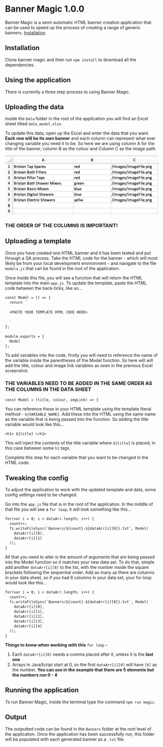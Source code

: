 # Banner Magic 1.0.0
Banner Magic is a semi-automatic HTML banner creation application that can be used to speed up the process of creating a range of generic banners.
[Installation](#Installation)

## Installation
Clone banner magic and then run `npm install` to download all the dependencies.

## Using the application
There is currently a three step process to using Banner Magic.

## Uploading the data
Inside the `Data` folder in the root of the application you will find an Excel sheet titled `data_model.xlsx`.

To update this data, open up the Excel and enter the data that you want. **Each row will be its own banner** and each column can represent what ever changing variable you need it to be. So here we are using column A for the title of the banner, column B as the colour and Column C as the image path.

![alt text](Images/Excel_Sheet_Example.png)

### THE ORDER OF THE COLUMNS IS IMPORTANT!

## Uploading a template
Once you have created one HTML banner and it has been tested and put through a QA process. Take the HTML code for the banner - which will most likely be from your local development environment - and navigate to the file `models.js` that can be found in the root of the application.

Once inside this file, you will see a function that will return the HTML template into the main `app.js`. To update the template, paste the HTML code between the back-ticks, like so...

```
const Model = () => {
  return `

  <PASTE YOUR TEMPLATE HTML CODE HERE>

  `
};

module.exports = {
  Model
};
```

To add variables into the code, firstly you will need to reference the name of the variable inside the parentheses of the Model function. So here will will add the title, colour and image link variables as seen in the previous Excel screenshot.

### THE VARIABLES NEED TO BE ADDED IN THE SAME ORDER AS THE COLUMNS IN THE DATA SHEET

```
const Model = (title, colour, imgLink) => {
```

You can reference these in your HTML template using the template literal method - `${VARIABLE_NAME}`. Add these into the HTML using the same name as the variable that is being passed into the function. So adding the title variable would look like this...

```
<h1> ${title} </h1>
```
This will inject the contents of the title variable where `${title}` is placed, in this case between some `h1` tags.

Complete this step for each variable that you want to be changed in the HTML code.

## Tweaking the config
To adjust the application to work with the updated template and data, some config settings need to be changed.

Go into the `app.js` file that is in the root of the application. In the middle of that file you will see a `for loop`, it will look something like this...

```
for(var i = 0; i < dataArr.length; i++) {
  count++;
  fs.writeFileSync(`Banners/${count}-${dataArr[i][0]}.txt`, Model(
    dataArr[i][0],
    dataArr[i][1]
  ));
}
```
All that you need to alter is the amount of arguments that are being passed into the Model function so it matches your new data set. To do that, simple add another `dataArr[i][0]` to the list, with the number inside the square brackets following the sequential order. Add as many as there are columns in your data sheet, so if you had 6 columns in your data set, your for loop would look like this...

```
for(var i = 0; i < dataArr.length; i++) {
  count++;
  fs.writeFileSync(`Banners/${count}-${dataArr[i][0]}.txt`, Model(
    dataArr[i][0],
    dataArr[i][1],
    dataArr[i][2],
    dataArr[i][3],
    dataArr[i][4]
  ));
}
```

**Things to know when working with this** `for loop` **-**
1. Each `dataArr[i][0]` needs a comma placed after it, unless it is the **last one**
2. Arrays in JavaScript start at 0, so the first `dataArr[i][0]` will have `[0]` as the number. **You can see in the example that there are 5 elements but the numbers run 0 - 4**

## Running the application
To run Banner Magic, inside the terminal type the command `npm run magic`.

## Output
The outputted code can be found in the `Banners` folder at the root level of the application. Once the application has been successfully run, this folder will be populated with each generated banner as a `.txt` file.
